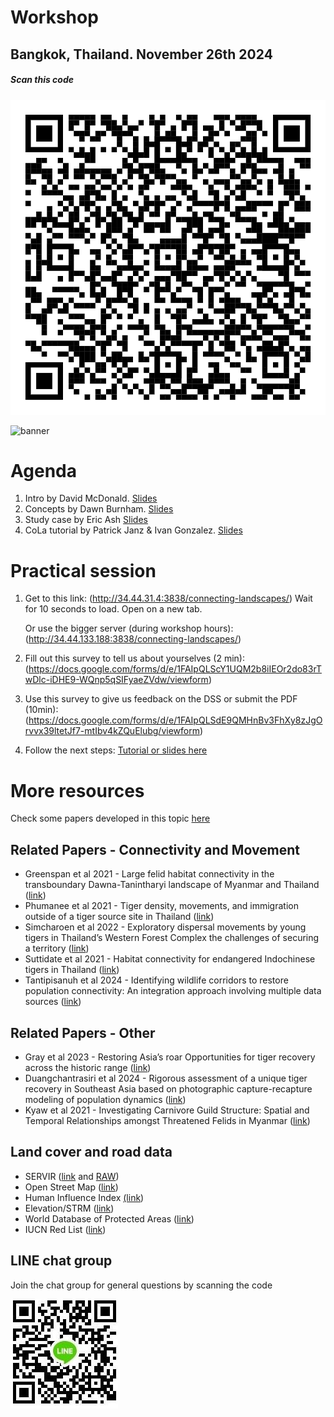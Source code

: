# Workshop
## Bangkok, Thailand. November 26th 2024

##### *Scan this code*
![QRcode](https://github.com/connectingLandscapes/cola/blob/main/workshops/Thailand_Nov26/qr_Thailand.png?raw=true)

![banner](https://github.com/connectingLandscapes/cola/blob/main/workshops/Thailand_Nov26/banner.png?raw=true)


# Agenda

1. Intro by David McDonald. [Slides](https://drive.google.com/open?id=1vXwKkMjzyMCBqrUlJE1aXAX-R0cI0GBL&usp=drive_fs)
2. Concepts by Dawn Burnham. [Slides](https://docs.google.com/presentation/d/1w5Q8qcPY2uDfEvUX7x5cKyrVs9eAiKQl?rtpof=true&usp=drive_fs)
3. Study case by Eric Ash [Slides](https://drive.google.com/open?id=107HlDUPaJVykzw_fFDbyNZ23m2_rAKTW&usp=drive_fs)
5. CoLa tutorial by Patrick Janz & Ivan Gonzalez. [Slides](https://docs.google.com/presentation/d/1iyGnXMZJpD5DmUhrU6104JDJy--CUuEm/edit?usp=sharing&ouid=103068293807996405041&rtpof=true&sd=true)

# Practical session

 1. Get to this link: (http://34.44.31.4:3838/connecting-landscapes/)  Wait for 10 seconds to load. Open on a new tab.

    Or use the bigger server (during workshop hours): (http://34.44.133.188:3838/connecting-landscapes/)

3. Fill out this survey to tell us about yourselves (2 min): (https://docs.google.com/forms/d/e/1FAIpQLScY1UQM2b8iIEOr2do83rTwDlc-iDHE9-WQnp5qSIFyaeZVdw/viewform)

4. Use this survey to give us feedback on the DSS or submit the PDF (10min): (https://docs.google.com/forms/d/e/1FAIpQLSdE9QMHnBv3FhXy8zJgOrvvx39ltetJf7-mtIbv4kZQuElubg/viewform)

5. Follow the next steps: [Tutorial or slides here](https://docs.google.com/presentation/d/18iNtXGxe_NAlaNdxGC9xb_OBJrwRIzXI/edit?usp=sharing&ouid=103068293807996405041&rtpof=true&sd=true)

# More resources

Check some papers developed in this topic [here](https://u.pcloud.link/publink/show?code=kZdTk05ZTYW2emf9gep6ahhBKd9NOQ9LcTsV)


## Related Papers - Connectivity and Movement
- Greenspan et al 2021 - Large felid habitat connectivity in the transboundary Dawna-Tanintharyi landscape of Myanmar and Thailand ([link](https://doi.org/10.1007/s10980-021-01316-5))
- Phumanee et al 2021 - Tiger density, movements, and immigration outside of a tiger source site in Thailand ([link](https://doi.org/10.1111/csp2.560))
- Simcharoen et al 2022 - Exploratory dispersal movements by young tigers in Thailand’s Western Forest Complex the challenges of securing a territory ([link](https://doi.org/10.1007/s13364-021-00602-6))
- Suttidate et al 2021 - Habitat connectivity for endangered Indochinese tigers in Thailand ([link](https://doi.org/10.1016/j.gecco.2021.e01718)) 
- Tantipisanuh et al 2024 - Identifying wildlife corridors to restore population connectivity: An integration approach involving multiple data sources ([link](https://doi.org/10.1016/j.gecco.2024.e03015))

## Related Papers - Other
- Gray et al 2023 - Restoring Asia’s roar Opportunities for tiger recovery across the historic range ([link](https://www.frontiersin.org/articles/10.3389/fcosc.2023.1124340/full))
- Duangchantrasiri et al 2024 - Rigorous assessment of a unique tiger recovery in Southeast Asia based on photographic capture-recapture modeling of population dynamics ([link](https://doi.org/10.1016/j.gecco.2024.e03016))
- Kyaw et al 2021 - Investigating Carnivore Guild Structure: Spatial and Temporal Relationships amongst Threatened Felids in Myanmar ([link](https://doi.org/10.3390/ijgi10120808))

## Land cover and road data

- SERVIR ([link](https://www.landcovermapping.org/en/landcover/) and [RAW](https://www.landcovermapping.org/en/landcover/))
- Open Street Map ([link](https://www.openstreetmap.org/))
- Human Influence Index [(link](https://www.earthdata.nasa.gov/data/catalog/sedac-ciesin-sedac-lwp2-hii-geog-2.00))
- Elevation/STRM ([link](https://dwtkns.com/srtm30m/))
- World Database of Protected Areas ([link](https://www.protectedplanet.net/en/search-areas?geo_type=region))
- IUCN Red List ([link](https://www.iucnredlist.org/)) 

## LINE chat group

Join the chat group for general questions by scanning the code

![line](https://github.com/connectingLandscapes/cola/blob/main/workshops/Thailand_Nov26/qr_line.jpg?raw=true)


